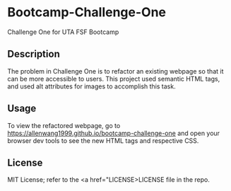 # Bootcamp-Challenge-One
Challenge One for UTA FSF Bootcamp

## Description
The problem in Challenge One is to refactor an existing webpage so that it can be more accessible to users. This project used semantic HTML tags, and used alt attributes for images to accomplish this task.

## Usage
To view the refactored webpage, go to https://allenwang1999.github.io/bootcamp-challenge-one and open your browser dev tools to see the new HTML tags and respective CSS.

## License
MIT License; refer to the <a href="LICENSE>LICENSE</a> file in the repo.
